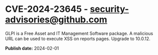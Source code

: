 # CVE-2024-23645 - security-advisories@github.com

GLPI is a Free Asset and IT Management Software package. A malicious URL can be used to execute XSS on reports pages.  Upgrade to 10.0.12.


**Publish date:** 2024-02-01
